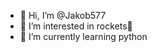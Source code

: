 - 👋 Hi, I’m @Jakob577
- 👀 I’m interested in rockets🚀
- 🌱 I’m currently learning python

<!---
Jakob577/Jakob577 is a ✨ special ✨ repository because its `README.md` (this file) appears on your GitHub profile.
You can click the Preview link to take a look at your changes.
--->
